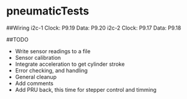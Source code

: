 pneumaticTests
==============

##Wiring
	i2c-1
		Clock:	P9.19
		Data:	P9.20
	i2c-2
		Clock:	P9.17
		Data:	P9.18

##TODO
- Write sensor readings to a file
- Sensor calibration
- Integrate acceleration to get cylinder stroke
- Error checking, and handling
- General cleanup
- Add comments
- Add PRU back, this time for stepper control and timming

